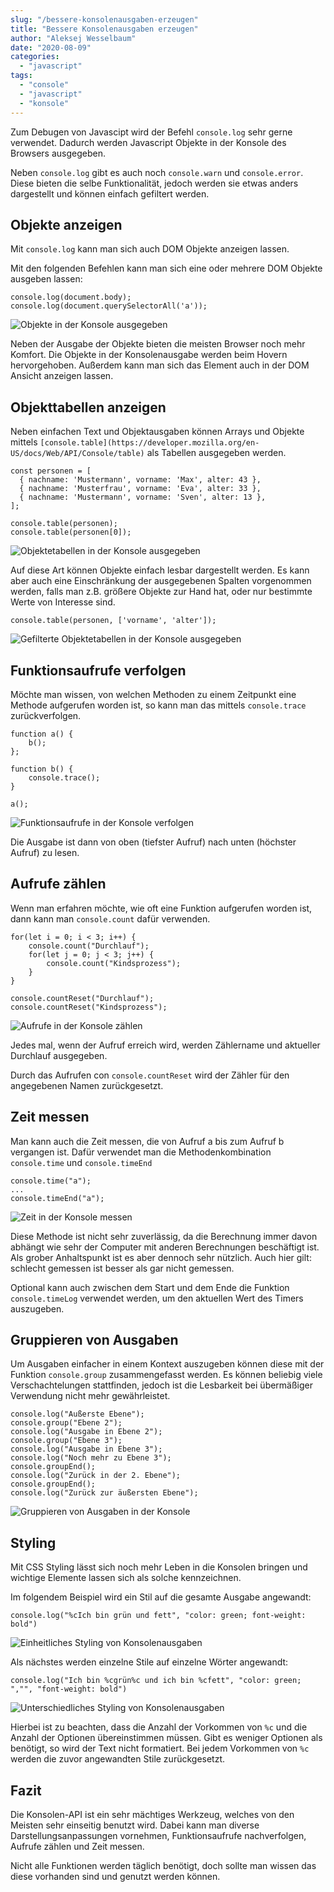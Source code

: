 ```yaml
---
slug: "/bessere-konsolenausgaben-erzeugen"  
title: "Bessere Konsolenausgaben erzeugen"
author: "Aleksej Wesselbaum"
date: "2020-08-09"
categories: 
  - "javascript"
tags: 
  - "console"
  - "javascript"
  - "konsole"
---
```


Zum Debugen von Javascipt wird der Befehl `console.log` sehr gerne verwendet. Dadurch werden Javascript Objekte in der Konsole des Browsers ausgegeben.

Neben `console.log` gibt es auch noch `console.warn` und `console.error`. Diese bieten die selbe Funktionalität, jedoch werden sie etwas anders dargestellt und können einfach gefiltert werden.

## Objekte anzeigen

Mit `console.log` kann man sich auch DOM Objekte anzeigen lassen.

Mit den folgenden Befehlen kann man sich eine oder mehrere DOM Objekte ausgeben lassen:

```
console.log(document.body);
console.log(document.querySelectorAll('a'));
```

![Objekte in der Konsole ausgegeben](../../../public/images/objekte-anzeigen-e1596990412360.jpeg)

Neben der Ausgabe der Objekte bieten die meisten Browser noch mehr Komfort. Die Objekte in der Konsolenausgabe werden beim Hovern hervorgehoben. Außerdem kann man sich das Element auch in der DOM Ansicht anzeigen lassen.

## Objekttabellen anzeigen

Neben einfachen Text und Objektausgaben können Arrays und Objekte mittels `[console.table](https://developer.mozilla.org/en-US/docs/Web/API/Console/table)` als Tabellen ausgegeben werden.

```
const personen = [
  { nachname: 'Mustermann', vorname: 'Max', alter: 43 },
  { nachname: 'Musterfrau', vorname: 'Eva', alter: 33 },
  { nachname: 'Mustermann', vorname: 'Sven', alter: 13 },
];

console.table(personen);
console.table(personen[0]);
```

![Objektetabellen in der Konsole ausgegeben](../../../public/images/Objekttabellen-anzeigen.jpeg)

Auf diese Art können Objekte einfach lesbar dargestellt werden. Es kann aber auch eine Einschränkung der ausgegebenen Spalten vorgenommen werden, falls man z.B. größere Objekte zur Hand hat, oder nur bestimmte Werte von Interesse sind.

```
console.table(personen, ['vorname', 'alter']);
```

![Gefilterte Objektetabellen in der Konsole ausgegeben](../../../public/images/Tabelle_gefiltert.jpeg)

## Funktionsaufrufe verfolgen

Möchte man wissen, von welchen Methoden zu einem Zeitpunkt eine Methode aufgerufen worden ist, so kann man das mittels `console.trace` zurückverfolgen.

```
function a() {
    b();
};

function b() {
    console.trace();
}

a();
```

![Funktionsaufrufe in der Konsole verfolgen](../../../public/images/Funktionsaufrufe-verfolgen.jpeg)

Die Ausgabe ist dann von oben (tiefster Aufruf) nach unten (höchster Aufruf) zu lesen.

## Aufrufe zählen

Wenn man erfahren möchte, wie oft eine Funktion aufgerufen worden ist, dann kann man `console.count` dafür verwenden.

```
for(let i = 0; i < 3; i++) {
    console.count("Durchlauf");
    for(let j = 0; j < 3; j++) {
        console.count("Kindsprozess");
    }
}

console.countReset("Durchlauf");
console.countReset("Kindsprozess");
```

![Aufrufe in der Konsole zählen](../../../public/images/Aufrufe_zaehlen.jpeg)

Jedes mal, wenn der Aufruf erreich wird, werden Zählername und aktueller Durchlauf ausgegeben.

Durch das Aufrufen con `console.countReset` wird der Zähler für den angegebenen Namen zurückgesetzt.

## Zeit messen

Man kann auch die Zeit messen, die von Aufruf a bis zum Aufruf b vergangen ist. Dafür verwendet man die Methodenkombination `console.time` und `console.timeEnd`

```
console.time("a");
...
console.timeEnd("a");
```

![Zeit in der Konsole messen](../../../public/images/Zeit_messen-e1596990399172.jpeg)

Diese Methode ist nicht sehr zuverlässig, da die Berechnung immer davon abhängt wie sehr der Computer mit anderen Berechnungen beschäftigt ist. Als grober Anhaltspunkt ist es aber dennoch sehr nützlich. Auch hier gilt: schlecht gemessen ist besser als gar nicht gemessen.

Optional kann auch zwischen dem Start und dem Ende die Funktion `console.timeLog` verwendet werden, um den aktuellen Wert des Timers auszugeben.

## Gruppieren von Ausgaben

Um Ausgaben einfacher in einem Kontext auszugeben können diese mit der Funktion `console.group` zusammengefasst werden. Es können beliebig viele Verschachtelungen stattfinden, jedoch ist die Lesbarkeit bei übermäßiger Verwendung nicht mehr gewährleistet.

```
console.log("Außerste Ebene");
console.group("Ebene 2");
console.log("Ausgabe in Ebene 2");
console.group("Ebene 3");
console.log("Ausgabe in Ebene 3");
console.log("Noch mehr zu Ebene 3");
console.groupEnd();
console.log("Zurück in der 2. Ebene");
console.groupEnd();
console.log("Zurück zur äußersten Ebene");
```

![Gruppieren von Ausgaben in der Konsole](../../../public/images/Gruppieren_von_Ausgaben.jpeg)

## Styling

Mit CSS Styling lässt sich noch mehr Leben in die Konsolen bringen und wichtige Elemente lassen sich als solche kennzeichnen.

Im folgendem Beispiel wird ein Stil auf die gesamte Ausgabe angewandt:

```
console.log("%cIch bin grün und fett", "color: green; font-weight: bold")
```

![Einheitliches Styling von Konsolenausgaben](../../../public/images/Styling_1.jpeg)

Als nächstes werden einzelne Stile auf einzelne Wörter angewandt:

```
console.log("Ich bin %cgrün%c und ich bin %cfett", "color: green; ","", "font-weight: bold")
```

![Unterschiedliches Styling von Konsolenausgaben](../../../public/images/Styling_2.jpeg)

Hierbei ist zu beachten, dass die Anzahl der Vorkommen von `%c` und die Anzahl der Optionen übereinstimmen müssen. Gibt es weniger Optionen als benötigt, so wird der Text nicht formatiert. Bei jedem Vorkommen von `%c` werden die zuvor angewandten Stile zurückgesetzt.

## Fazit

Die Konsolen-API ist ein sehr mächtiges Werkzeug, welches von den Meisten sehr einseitig benutzt wird. Dabei kann man diverse Darstellungsanpassungen vornehmen, Funktionsaufrufe nachverfolgen, Aufrufe zählen und Zeit messen.

Nicht alle Funktionen werden täglich benötigt, doch sollte man wissen das diese vorhanden sind und genutzt werden können.
